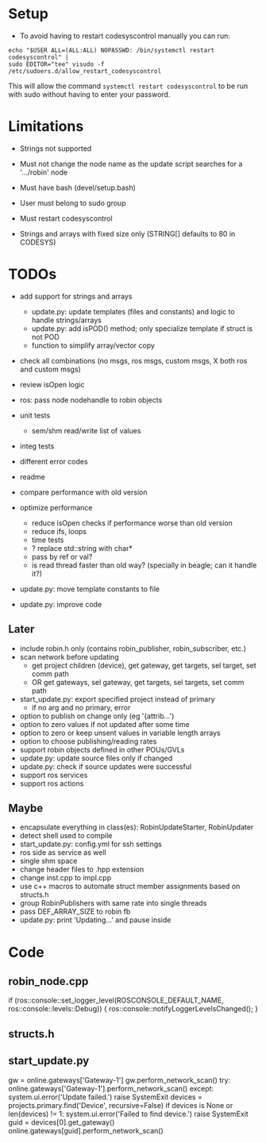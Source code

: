 
# Setup

* To avoid having to restart codesyscontrol manually you can run:
```
echo "$USER ALL=(ALL:ALL) NOPASSWD: /bin/systemctl restart codesyscontrol" |
sudo EDITOR="tee" visudo -f /etc/sudoers.d/allow_restart_codesyscontrol
```
This will allow the command `systemctl restart codesyscontrol` to be run with sudo without having to enter your password.


# Limitations

* Strings not supported
* Must not change the node name as the update script searches for a '.../robin' node
* Must have bash (devel/setup.bash)
* User must belong to sudo group
* Must restart codesyscontrol

* Strings and arrays with fixed size only (STRING[] defaults to 80 in CODESYS)


# TODOs

* add support for strings and arrays
  * update.py: update templates (files and constants) and logic to handle strings/arrays
  * update.py: add isPOD() method; only specialize template if struct is not POD
  * function to simplify array/vector copy

* check all combinations (no msgs, ros msgs, custom msgs, X both ros and custom msgs)
* review isOpen logic
* ros: pass node nodehandle to robin objects
* unit tests
    * sem/shm read/write list of values
* integ tests
* different error codes
* readme
* compare performance with old version
* optimize performance
    * reduce isOpen checks if performance worse than old version
    * reduce ifs, loops
    * time tests
    * ? replace std::string with char*
    * pass by ref or val?
    * is read thread faster than old way? (specially in beagle; can it handle it?)
* update.py: move template constants to file
* update.py: improve code

## Later
* include robin.h only (contains robin_publisher, robin_subscriber, etc.)
* scan network before updating
    * get project children (device), get gateway, get targets, sel target, set comm path
    * OR get gateways, sel gateway, get targets, sel targets, set comm path
* start_update.py: export specified project instead of primary
    * if no arg and no primary, error
* option to publish on change only (eg '{attrib...')
* option to zero values if not updated after some time
* option to zero or keep unsent values in variable length arrays
* option to choose publishing/reading rates
* support robin objects defined in other POUs/GVLs
* update.py: update source files only if changed
* update.py: check if source updates were successful
* support ros services
* support ros actions

## Maybe
* encapsulate everything in class(es): RobinUpdateStarter, RobinUpdater
* detect shell used to compile
* start_update.py: config.yml for ssh settings
* ros side as service as well
* single shm space
* change header files to .hpp extension
* change inst.cpp to impl.cpp
* use c++ macros to automate struct member assignments based on structs.h
* group RobinPublishers with same rate into single threads
* pass DEF_ARRAY_SIZE to robin fb
* update.py: print 'Updating...' and pause inside


# Code

## robin_node.cpp
  if (ros::console::set_logger_level(ROSCONSOLE_DEFAULT_NAME, ros::console::levels::Debug))
  {
   ros::console::notifyLoggerLevelsChanged();
  }

## structs.h
<!-- #include <cstdint> -->

## start_update.py
<!-- # scan network -->
gw = online.gateways['Gateway-1']
gw.perform_network_scan()
try:
    online.gateways['Gateway-1'].perform_network_scan()
except:
    system.ui.error('Update failed.')
    raise SystemExit
devices = projects.primary.find('Device', recursive=False)
if devices is None or len(devices) != 1:
    system.ui.error('Failed to find device.')
    raise SystemExit
guid = devices[0].get_gateway()
online.gateways[guid].perform_network_scan()
